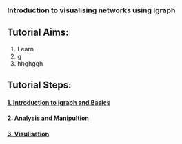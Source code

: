 ### Introduction to visualising networks using igraph
## Tutorial Aims: 
1. Learn 
2. g
3. hhghggh

## Tutorial Steps: 
#### <a href="#1"> 1. Introduction to igraph and Basics</a>
#### <a href="#2"> 2. Analysis and Manipultion</a>
#### <a href="#3"> 3. Visulisation</a>
